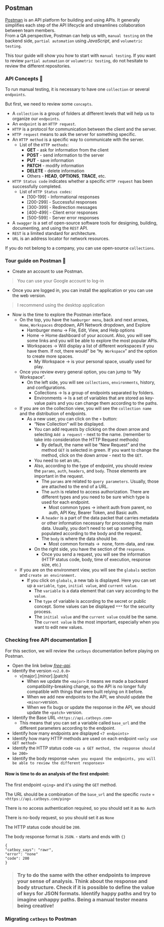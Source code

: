## Postman

[Postman](https://www.postman.com/) is an API platform for building and using APIs. It generally simplifies each step of the API lifecycle and streamlines collaboration between team members.   
From a QA perspective, Postman can help us with, `manual testing` on the backend side, `partial automation` using _JavaScript_, and `volumetric testing`. 

This tour guide will show you how to start with `manual testing`. If you want to review `partial automation` or `volumetric testing`, do not hesitate to review the different repositories. 

### API Concepts 🛫

To run manual testing, it is necessary to have one `collection` or several `endpoints`. 

But first, we need to review some `concepts`.  

*   A `collection` is a group of folders at different levels that will help us to organize our `endpoints`.
*   An `endpoint` is an `HTTP request`.
*   `HTTP` is a protocol for communication between the client and the server.
*   `HTTP request` means to ask the server for something specific.
*   An `HTTP method` is a specific way to communicate with the server. 
    *   List of the `HTTP methods`:
        *   **GET** - ask for information from the client
        *   **POST** - send information to the server
        *   **PUT** - save information 
        *   **PATCH** - modify information
        *   **DELETE** - delete information
        *   Others - **HEAD**, **OPTIONS**, **TRACE**, etc.
*   `HTTP Status code` indicates whether a specific `HTTP request` has been successfully completed.
    *   List of `HTTP Status codes`:
        *   \[100-199\] - Informational responses
        *   \[200-299\] - Successful responses
        *   \[300-399\] - Redirection messages
        *   \[400-499\] - Client error responses
        *   \[500-599\] - Server error responses
*   A `swagger` is a set of open-source software tools for designing, building, documenting, and using the `REST` API.
*   `REST` is a limited standard for architecture.
*   `URL` is an address locator for network resources.

If you do not belong to a company, you can use open-source `collections`.

### Tour guide on Postman 🚀

*   Create an account to use Postman.

> You can use your Google account to log-in

*   Once you are logged in, you can install the application or you can use the web version.

> I recommend using the desktop application

*   Now is the time to explore the Postman interface.
    *   On the top, you have the `hamburger menu`, back and next arrows, `Home`, `Workspaces` dropdown, API Network dropdown, and Explore
        *   Hamburger menu → File, Edit, View, and Help options
        *   Home → Home dashboard of your account. Also, you will see some links and you will be able to explore the most popular APIs.
        *   Workspaces → Will display a list of different workspaces if you have them. If not, there would" be “`My Workspace`” and the option to create more spaces.
            *   My Workspace → is your personal space, usually used for play.
    *   Once you review every general option, you can jump to “My Workspace”.
        *   On the left side, you will see `collections`, `environments`, history, and configurations.
            *   Collections → Is a group of endpoints separated by folders.
            *   Environments → Is a set of variables that are stored as key-value pairs and you can change them according to the paths.
    *   If you are on the collection view, you will see the `collection name` and the distribution of endpoints.
        *   As a new user, you can click on the `+` button:
            *   “New Collection” will be displayed.
            *   You can add requests by clicking on the down arrow and selecting `Add a request` - next to the name. (remember to take into consideration the HTTP Request methods)
                *   By default, the name will be “New Request” and the method `GET` is selected in green. If you want to change the method, click on the down arrow - next to the `GET`.
            *   You need to set an `URL`.
            *   Also, according to the type of endpoint, you should review the `params`, `auth`, `headers`, and `body`. Those elements are important in the request.
                *   The `params` are related to `query parameters`. Usually, those are attached to the end of a URL.
                *   The `auth` is related to access authorization. There are different types and you need to be sure which type is used for each endpoint.
                    *   Most common types → inherit auth from parent, no auth, API Key, Bearer Token, and Basic auth.
                *   A `header` is a part of the data packet that carries metadata or other information necessary for processing the main data. Usually, you don't need to set up something, populated according to the body and the request.
                *   The `body` is where the data should be.
                    *   Most common formats →  none, form-data, and raw.
            *   On the right side, you have the section of the `response`. 
                *   Once you send a request, you will see the information (HTTP status code, body, time of execution, response size, etc.)
    *   If you are on the environment view, you will see the `globals` section and `create an environment.`
        *   If you click on `globals`, a new tab is displayed. Here you can set up a `variable`, `type`, `initial value`, and `current value`.
            *   The `variable` is a data element that can vary according to the `value`.
            *   The `type` of variable is according to the secret or public concept. Some values can be displayed `***` for the security process.
            *   The `initial value` and the `current value` could be the same. The `current value` is the most important, especially when you want to edit new values.

### Checking free API documentation 🤫

For this section, we will review the `catboys` documentation before playing on Postman.

*   Open the link below [_free-api_](https://catboys.com/api)_._
*   Identify the version `<v2.0.0>`
    *   v\[major\].\[minor\].\[patch\]
        *   When we update the `<major>` it means we made a backward compatibility-breaking change, so the API is no longer fully compatible with things that were built relying on it before. 
        *   When we add new endpoints to the API, we should update the `<minor>`version.
        *   When we fix bugs or update the response in the API, we should update the `<patch>` version.
*   Identify the Base URL `<https://api.catboys.com>`
    *   This means that you can set a variable called `base_url` and the different parameters according to the endpoint.
*   Identify how many endpoints are displayed `<7 endpoints>`
*   Identify how many HTTP methods are used on each endpoint `<only use GET method>`
*   Identify the HTTP status code `<as a GET method, the response should be 200>` 
*   Identify the body response `<when you expand the endpoints, you will be able to review the different responses>`

#### Now is time to do an analysis of the first endpoint:

The first endpoint `<ping>` and it's using the `GET` method.

The URL should be a combination of the `base_url` and the specific `route` = `<https://api.catboys.com/ping>`

There is no access authentication required, so you should set it as `No Auth`

There is no-body request, so you should set it as `None`

The HTTP status code should be `200`.

The body response format is `JSON`. - starts and ends with `{}`

```plaintext
{
"catboy_says": "rawr",
"error": "none"
"code": 200
}
```

> ### Try to do the same with the other endpoints to improve your sense of analysis. Think about the response and body structure. Check if it is possible to define the value of keys for JSON formats. Identify happy paths and try to imagine unhappy paths. Being a manual tester means being creative!

### Migrating `catboys` to Postman
